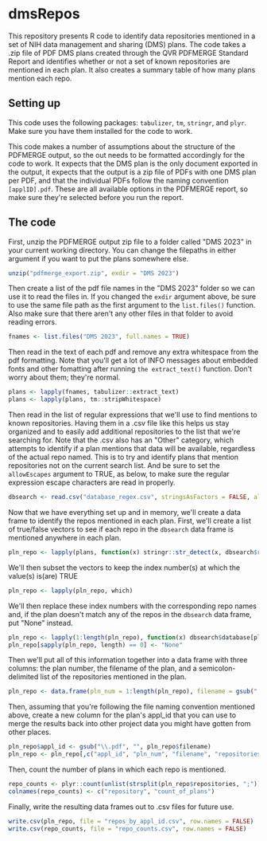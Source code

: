 # dmsRepos
This repository presents R code to identify data repositories mentioned in a set of NIH data management and sharing (DMS) plans. The code takes a .zip file of PDF DMS plans created through the QVR PDFMERGE Standard Report and identifies whether or not a set of known repositories are mentioned in each plan. It also creates a summary table of how many plans mention each repo. 

## Setting up
This code uses the following packages: ``tabulizer``, ``tm``, ``stringr``, and ``plyr``. Make sure you have them installed for the code to work. 

This code makes a number of assumptions about the structure of the PDFMERGE output, so the out needs to be formatted accordingly for the code to work. It expects that the DMS plan is the only document exported in the output, it expects that the output is a zip file of PDFs with one DMS plan per PDF, and that the individual PDFs follow the naming convention ``[applID].pdf``. These are all available options in the PDFMERGE report, so make sure they're selected before you run the report. 

## The code
First, unzip the PDFMERGE output zip file to a folder called "DMS 2023" in your current working directory. You can change the filepaths in either argument if you want to put the plans somewhere else. 
```r
unzip("pdfmerge_export.zip", exdir = "DMS 2023")
```
Then create a list of the pdf file names in the "DMS 2023" folder so we can use it to read the files in. If you changed the ``exdir`` argument above, be sure to use the same file path as the first argument to the ``list.files()`` function. Also make sure that there aren't any other files in that folder to avoid reading errors. 
```r
fnames <- list.files("DMS 2023", full.names = TRUE)
```
Then read in the text of each pdf and remove any extra whitespace from the pdf formatting. Note that you'll get a lot of INFO messages about embedded fonts and other fomatting after running ``the extract_text()`` function. Don't worry about them; they're normal.
```r
plans <- lapply(fnames, tabulizer::extract_text)
plans <- lapply(plans, tm::stripWhitespace)
```
Then read in the list of regular expressions that we'll use to find mentions to known repositories. Having them in a .csv file like this helps us stay organized and to easily add additional repositories to the list that we're searching for. Note that the .csv also has an "Other" category, which attempts to identify if a plan mentions that data will be available, regardless of the actual repo named. This is to try and identify plans that mention repositories not on the current search list. And be sure to set the ``allowEscapes`` argument to TRUE, as below, to make sure the regular expression escape characters are read in properly.
```r
dbsearch <- read.csv("database_regex.csv", stringsAsFactors = FALSE, allowEscapes = TRUE)
```
Now that we have everything set up and in memory, we'll create a data frame to identify the repos mentioned in each plan. First, we'll create a list of true/false vectors to see if each repo in the ``dbsearch`` data frame is mentioned anywhere in each plan. 
```r
pln_repo <- lapply(plans, function(x) stringr::str_detect(x, dbsearch$regex))
```
We'll then subset the vectors to keep the index number(s) at which the value(s) is(are) TRUE
```r
pln_repo <- lapply(pln_repo, which)
```
We'll then replace these index numbers with the corresponding repo names and, if the plan doesn't match any of the repos in the ``dbsearch`` data frame, put "None" instead.
```r
pln_repo <- lapply(1:length(pln_repo), function(x) dbsearch$database[pln_repo[[x]]])
pln_repo[sapply(pln_repo, length) == 0] <- "None"
```
Then we'll put all of this information together into a data frame with three columns: the plan number, the filename of the plan, and a semicolon-delimited list of the repositories mentioned in the plan. 
```r
pln_repo <- data.frame(pln_num = 1:length(pln_repo), filename = gsub(".+\\/", "", fnames), repositories = sapply(pln_repo, paste, collapse = ";"))
```
Then, assuming that you're following the file naming convention mentioned above, create a new column for the plan's appl_id that you can use to merge the results back into other project data you might have gotten from other places. 
```r
pln_repo$appl_id <- gsub("\\.pdf", "", pln_repo$filename)
pln_repo <- pln_repo[,c("appl_id", "pln_num", "filename", "repositories")]
```
Then, count the number of plans in which each repo is mentioned.
```r
repo_counts <- plyr::count(unlist(strsplit(pln_repo$repositories, ";")))
colnames(repo_counts) <- c("repository", "count_of_plans")
```
Finally, write the resulting data frames out to .csv files for future use. 
```r
write.csv(pln_repo, file = "repos_by_appl_id.csv", row.names = FALSE)
write.csv(repo_counts, file = "repo_counts.csv", row.names = FALSE)
```
